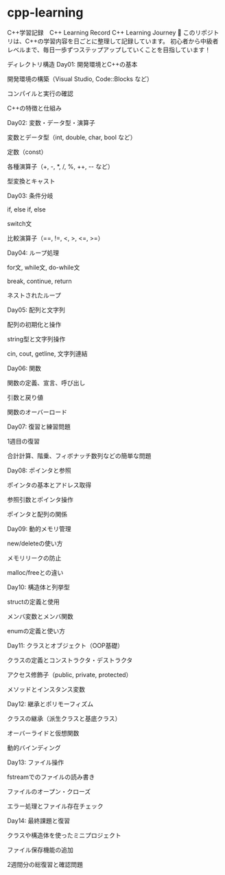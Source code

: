 # cpp-learning
C++学習記録　C++ Learning Record
C++ Learning Journey 🚀
このリポジトリは、C++の学習内容を日ごとに整理して記録しています。
初心者から中級者レベルまで、毎日一歩ずつステップアップしていくことを目指しています！

ディレクトリ構造
Day01: 開発環境とC++の基本

開発環境の構築（Visual Studio, Code::Blocks など）

コンパイルと実行の確認

C++の特徴と仕組み

Day02: 変数・データ型・演算子

変数とデータ型（int, double, char, bool など）

定数（const）

各種演算子（+, -, *, /, %, ++, -- など）

型変換とキャスト

Day03: 条件分岐

if, else if, else

switch文

比較演算子（==, !=, <, >, <=, >=）

Day04: ループ処理

for文, while文, do-while文

break, continue, return

ネストされたループ

Day05: 配列と文字列

配列の初期化と操作

string型と文字列操作

cin, cout, getline, 文字列連結

Day06: 関数

関数の定義、宣言、呼び出し

引数と戻り値

関数のオーバーロード

Day07: 復習と練習問題

1週目の復習

合計計算、階乗、フィボナッチ数列などの簡単な問題

Day08: ポインタと参照

ポインタの基本とアドレス取得

参照引数とポインタ操作

ポインタと配列の関係

Day09: 動的メモリ管理

new/deleteの使い方

メモリリークの防止

malloc/freeとの違い

Day10: 構造体と列挙型

structの定義と使用

メンバ変数とメンバ関数

enumの定義と使い方

Day11: クラスとオブジェクト（OOP基礎）

クラスの定義とコンストラクタ・デストラクタ

アクセス修飾子（public, private, protected）

メソッドとインスタンス変数

Day12: 継承とポリモーフィズム

クラスの継承（派生クラスと基底クラス）

オーバーライドと仮想関数

動的バインディング

Day13: ファイル操作

fstreamでのファイルの読み書き

ファイルのオープン・クローズ

エラー処理とファイル存在チェック

Day14: 最終課題と復習

クラスや構造体を使ったミニプロジェクト

ファイル保存機能の追加

2週間分の総復習と確認問題

